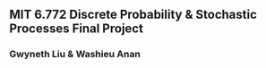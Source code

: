 ## MIT 6.772 Discrete Probability & Stochastic Processes Final Project
### Gwyneth Liu & Washieu Anan


